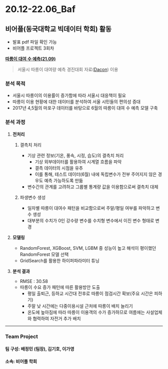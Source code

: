 # 20.12-22.06_Baf
## 비어플(동국대학교 빅데이터 학회) 활동
- 발표 pdf 파일 확인 가능
- 비어플 프로젝트 3회차

**[따릉이 대여 수 예측(21.09)](https://github.com/JeongMinbbbb/20.12-22.06_Baf/tree/main/21.09_Prediction_Of_The_Number_Of_Ttareungi_Rentals)**
>서울시 따릉이 대여량 예측 경진대회 자료([Dacon](https://dacon.io/competitions/open/235576/data)) 이용

### 분석 목적
- 서울시 따릉이의 이용률이 증가함에 따라 서울시 대응책이 필요
- 따릉이 이용 현황에 대한 데이터를 분석하여 서울 시민들의 편의성 증대
- 2017년 4,5월의 마포구 데이터를 바탕으로 6월의 따릉이 대여 수 예측 모델 구축

### 분석 과정
1. **전처리**
    1. 결측치 처리
        - 기상 관련 정보(기온, 풍속, 시정, 습도)의 결측치 처리
            - 기상 외부데이터를 활용하여 시계열 흐름을 파악
            - 결측 데이터의 시점을 유추
            - 이를 통해, 테스트 데이터(6월) 내에 독립변수가 전부 주어지지 않은 경우도 예측 가능하도록 만듦    
        - 변수간의 관계를 고려하고 그룹별 통계량 값을 이용함으로써 결측치 대체
    
    2. 파생변수 생성
        - 일자별 따릉이 대여수 패턴을 비교함으로써 주말/평일 여부를 파악하고 변수 생성
        - 대부분의 수치가 0인 강수량 변수를 수치형 변수에서 이진 변수 형태로 변경

2. **모델링**
    - RandomForest, XGBoost, SVM, LGBM 중 성능이 높고 해석이 평이했던 RandomForest 모델 선택
    - GridSearch를 활용한 하이퍼파라미터 튜닝

3. **분석 결과**
    - RMSE : 30.58
    - 따릉이 수요 증가 패턴에 따른 활용방안 도출
        - 평일 출퇴근, 등하교 시간대 전후로 따릉이 점검시간 확보(주요 시간은 피하기)
        - 주말 낮 시간에는 다중이용시설 근처에 따릉이 배치 늘리기
        - 온도에 높아짐에 따라 따릉이 이용객의 수가 증가하므로 여름에는 사설업체와 협력하여 자전거 추가 배치

***
### Team Project
#### 팀 구성: 배정민 (팀장), 김기호, 이가영
#### 소속: 비어플 학회
